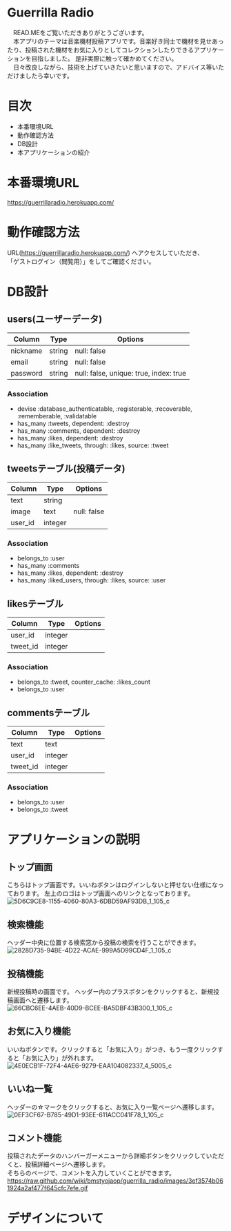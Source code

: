 # Guerrilla Radio
　READ.MEをご覧いただきありがとうございます。  
　本アプリのテーマは音楽機材投稿アプリです。音楽好き同士で機材を見せあったり、投稿された機材をお気に入りとしてコレクションしたりできるアプリケーションを目指しました。  是非実際に触って確かめてください。  
　日々改良しながら、技術を上げていきたいと思いますので、アドバイス等いただけましたら幸いです。

# 目次
* 本番環境URL
* 動作確認方法
* DB設計
* 本アプリケーションの紹介


# 本番環境URL
https://guerrillaradio.herokuapp.com/

# 動作確認方法  
URL(https://guerrillaradio.herokuapp.com/) へアクセスしていただき、  
「ゲストログイン（閲覧用）」をしてご確認ください。

# DB設計
## users(ユーザーデータ)
| Column | Type | Options|
|--------|------|--------|
|nickname|string|null: false|
|email|string|null: false|
|password|string|null: false, unique: true, index: true|
  
### Association

- devise :database_authenticatable, :registerable, :recoverable, :rememberable, :validatable
- has_many :tweets, dependent: :destroy
- has_many :comments, dependent: :destroy
- has_many :likes, dependent: :destroy
- has_many :like_tweets, through: :likes, source: :tweet

## tweetsテーブル(投稿データ)
| Column | Type | Options|
|--------|------|--------|
|text|string||
|image|text|null: false|
|user_id|integer||
  
### Association

- belongs_to :user
- has_many :comments
- has_many :likes, dependent: :destroy
- has_many :liked_users, through: :likes, source: :user


## likesテーブル
| Column | Type | Options|
|--------|------|--------|
|user_id|integer||
|tweet_id|integer||
  
### Association
- belongs_to :tweet, counter_cache: :likes_count
- belongs_to :user

## commentsテーブル
| Column | Type | Options|
|--------|------|--------|
|text|text||
|user_id|integer||
|tweet_id|integer||
  
### Association
- belongs_to :user
- belongs_to :tweet
  
  
# アプリケーションの説明
## トップ画面
こちらはトップ画面です。いいねボタンはログインしないと押せない仕様になっております。
左上のロゴはトップ画面へのリンクとなっております。
![5D6C9CE8-1155-4060-80A3-6DBD59AF93DB_1_105_c](https://user-images.githubusercontent.com/67671210/96331310-4ba2d200-1097-11eb-9fe9-68d063940ce5.jpeg)

## 検索機能
ヘッダー中央に位置する検索窓から投稿の検索を行うことができます。
![2828D735-94BE-4D22-ACAE-999A5D99CD4F_1_105_c](https://user-images.githubusercontent.com/67671210/96331311-4fceef80-1097-11eb-9c44-1e6ddf74d740.jpeg)

## 投稿機能
新規投稿時の画面です。
ヘッダー内のプラスボタンをクリックすると、新規投稿画面へと遷移します。
![66CBC6EE-4AEB-40D9-BCEE-BA5DBF43B300_1_105_c](https://user-images.githubusercontent.com/67671210/96332497-3df14a80-109f-11eb-8922-56091795b81c.jpeg)


## お気に入り機能
いいねボタンです。クリックすると「お気に入り」がつき、もう一度クリックすると「お気に入り」が外れます。
![4E0ECB1F-72F4-4AE6-9279-EAA104082337_4_5005_c](https://user-images.githubusercontent.com/67671210/96332503-434e9500-109f-11eb-976e-787f09e04747.jpeg)


## いいね一覧
ヘッダーの☆マークをクリックすると、お気に入り一覧ページへ遷移します。
![0EF3CF67-B785-49D1-93EE-611ACC041F78_1_105_c](https://user-images.githubusercontent.com/67671210/96332514-4f3a5700-109f-11eb-94ec-b472d78a1a58.jpeg)

## コメント機能
投稿されたデータのハンバーガーメニューから詳細ボタンをクリックしていただくと、投稿詳細ページへ遷移します。  
そちらのページで、コメントを入力していくことができます。
https://raw.github.com/wiki/bmstyojaop/guerrilla_radio/images/3ef3574b061924a2af477f645cfc7efe.gif

# デザインについて


